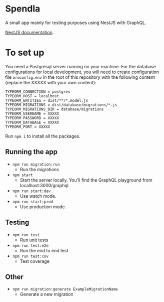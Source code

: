 # Spendla

A small app mainly for testing purposes using NestJS with GraphQL.

[NestJS documentation](https://nestjs.com/).

# To set up

You need a Postgresql server running on your machine.
For the database configurations for local development, you will need to create configuration file `ormconfig.env` in the root of this repository with the following content (replace the XXXXX with your own content):

```
TYPEORM_CONNECTION = postgres
TYPEORM_HOST = localhost
TYPEORM_ENTITIES = dist/**/*.model.js
TYPEORM_MIGRATIONS = dist/database/migrations/*.js
TYPEORM_MIGRATIONS_DIR = database/migrations
TYPEORM_USERNAME = XXXXX
TYPEORM_PASSWORD = XXXXX
TYPEORM_DATABASE = XXXXX
TYPEORM_PORT = XXXXX
```

Run `npm i` to install all the packages.

## Running the app

- `npm run migration:run`
  - Run the migrations
- `npm start`
  - Start the server locally. You'll find the GraphQL playground from localhost:3000/graphql
- `npm run start:dev`
  - Use watch mode.
- `npm run start:prod`
  - Use production mode.

## Testing

- `npm run test`
  - Run unit tests
- `npm run test:e2e`
  - Run the end to end test
- `npm run test:cov`
  - Test coverage

## Other

- `npm run migration:generate ExampleMigrationName`
  - Generate a new migration
